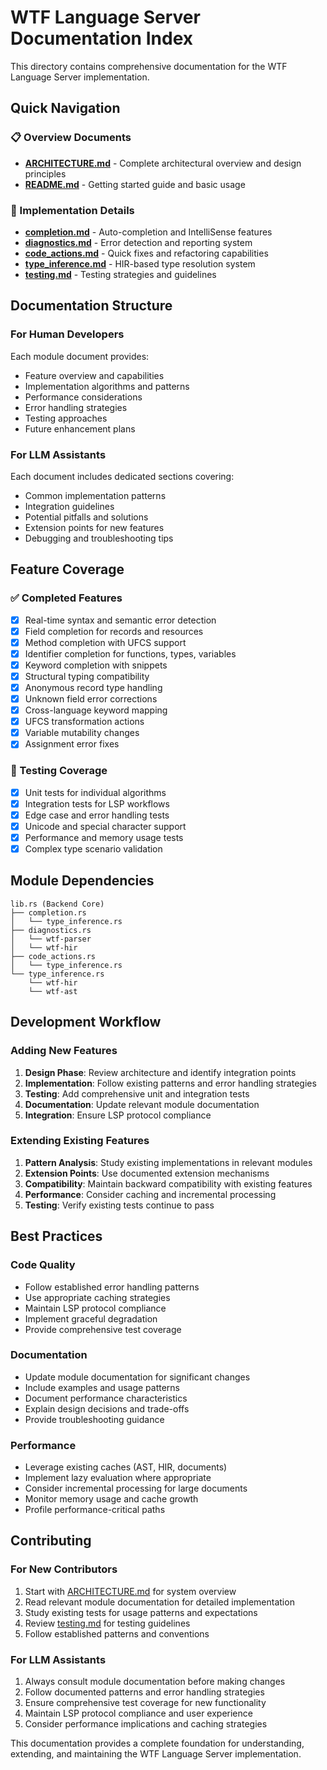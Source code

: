 # WTF Language Server Documentation Index

This directory contains comprehensive documentation for the WTF Language Server implementation.

## Quick Navigation

### 📋 Overview Documents
- **[ARCHITECTURE.md](../ARCHITECTURE.md)** - Complete architectural overview and design principles
- **[README.md](../README.md)** - Getting started guide and basic usage

### 🔧 Implementation Details
- **[completion.md](completion.md)** - Auto-completion and IntelliSense features
- **[diagnostics.md](diagnostics.md)** - Error detection and reporting system
- **[code_actions.md](code_actions.md)** - Quick fixes and refactoring capabilities
- **[type_inference.md](type_inference.md)** - HIR-based type resolution system
- **[testing.md](testing.md)** - Testing strategies and guidelines

## Documentation Structure

### For Human Developers
Each module document provides:
- Feature overview and capabilities
- Implementation algorithms and patterns
- Performance considerations
- Error handling strategies
- Testing approaches
- Future enhancement plans

### For LLM Assistants
Each document includes dedicated sections covering:
- Common implementation patterns
- Integration guidelines
- Potential pitfalls and solutions
- Extension points for new features
- Debugging and troubleshooting tips

## Feature Coverage

### ✅ Completed Features
- [x] Real-time syntax and semantic error detection
- [x] Field completion for records and resources
- [x] Method completion with UFCS support
- [x] Identifier completion for functions, types, variables
- [x] Keyword completion with snippets
- [x] Structural typing compatibility
- [x] Anonymous record type handling
- [x] Unknown field error corrections
- [x] Cross-language keyword mapping
- [x] UFCS transformation actions
- [x] Variable mutability changes
- [x] Assignment error fixes

### 📝 Testing Coverage
- [x] Unit tests for individual algorithms
- [x] Integration tests for LSP workflows
- [x] Edge case and error handling tests
- [x] Unicode and special character support
- [x] Performance and memory usage tests
- [x] Complex type scenario validation

## Module Dependencies

```
lib.rs (Backend Core)
├── completion.rs
│   └── type_inference.rs
├── diagnostics.rs
│   └── wtf-parser
│   └── wtf-hir
├── code_actions.rs
│   └── type_inference.rs
└── type_inference.rs
    └── wtf-hir
    └── wtf-ast
```

## Development Workflow

### Adding New Features
1. **Design Phase**: Review architecture and identify integration points
2. **Implementation**: Follow existing patterns and error handling strategies
3. **Testing**: Add comprehensive unit and integration tests
4. **Documentation**: Update relevant module documentation
5. **Integration**: Ensure LSP protocol compliance

### Extending Existing Features
1. **Pattern Analysis**: Study existing implementations in relevant modules
2. **Extension Points**: Use documented extension mechanisms
3. **Compatibility**: Maintain backward compatibility with existing features
4. **Performance**: Consider caching and incremental processing
5. **Testing**: Verify existing tests continue to pass

## Best Practices

### Code Quality
- Follow established error handling patterns
- Use appropriate caching strategies
- Maintain LSP protocol compliance
- Implement graceful degradation
- Provide comprehensive test coverage

### Documentation
- Update module documentation for significant changes
- Include examples and usage patterns
- Document performance characteristics
- Explain design decisions and trade-offs
- Provide troubleshooting guidance

### Performance
- Leverage existing caches (AST, HIR, documents)
- Implement lazy evaluation where appropriate
- Consider incremental processing for large documents
- Monitor memory usage and cache growth
- Profile performance-critical paths

## Contributing

### For New Contributors
1. Start with [ARCHITECTURE.md](../ARCHITECTURE.md) for system overview
2. Read relevant module documentation for detailed implementation
3. Study existing tests for usage patterns and expectations
4. Review [testing.md](testing.md) for testing guidelines
5. Follow established patterns and conventions

### For LLM Assistants
1. Always consult module documentation before making changes
2. Follow documented patterns and error handling strategies
3. Ensure comprehensive test coverage for new functionality
4. Maintain LSP protocol compliance and user experience
5. Consider performance implications and caching strategies

This documentation provides a complete foundation for understanding, extending, and maintaining the WTF Language Server implementation.